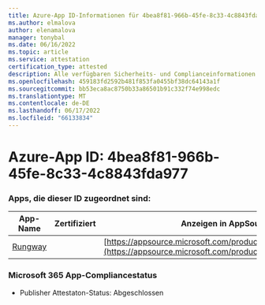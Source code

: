 ```yaml
---
title: Azure-App ID-Informationen für 4bea8f81-966b-45fe-8c33-4c8843fda977
ms.author: elmalova
author: elenamalova
manager: tonybal
ms.date: 06/16/2022
ms.topic: article
ms.service: attestation
certification_type: attested
description: Alle verfügbaren Sicherheits- und Complianceinformationen für 4bea8f81-966b-45fe-8c33-4c8843fda977.
ms.openlocfilehash: 459183fd2592b481f853fa0455bf38dc64143a1f
ms.sourcegitcommit: bb53eca8ac8750b33a86501b91c332f74e998edc
ms.translationtype: MT
ms.contentlocale: de-DE
ms.lasthandoff: 06/17/2022
ms.locfileid: "66133834"
---
```

# <a name="azure-app-id-4bea8f81-966b-45fe-8c33-4c8843fda977"></a>Azure-App ID: 4bea8f81-966b-45fe-8c33-4c8843fda977


### <a name="apps-associated-with-this-id"></a>Apps, die dieser ID zugeordnet sind:
| **App-Name** | **Zertifiziert** | **Anzeigen in AppSource** |
|--------------|---------------|-----------------------|
| [Rungway](../forward/WA200004123.md) |  | [https://appsource.microsoft.com/product/office/WA200004123](https://appsource.microsoft.com/product/office/WA200004123) |

### <a name="microsoft-365-app-compliance-status"></a>Microsoft 365 App-Compliancestatus
- Publisher Attestaton-Status: Abgeschlossen
